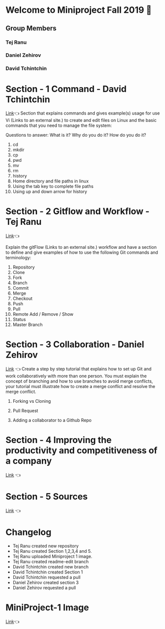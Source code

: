 # Welcome to Miniproject Fall 2019 :wave:
## Group Members
### Tej Ranu
### Daniel Zehirov
### David Tchintchin
# Section - 1 Command - David Tchintchin
[Link](https://github.com/tejranu/miniproject/blob/master/Section%20-1%20Commands.md):point_left:
  Section that explains commands and gives example(s) usage for use Vi (Links to an external site.) to create and edit files on Linux and the basic commands that you need to manage the file system:

Questions to answer: What is it? Why do you do it? How do you do it?

1. cd
2. mkdir
3. cp
4. pwd
5. mv
6. rm
7. history
8. Home directory and file paths in linux
9. Using the tab key to complete file paths
10. Using up and down arrow for history

# Section - 2 Gitflow and Workflow - Tej Ranu

[Link](https://github.com/tejranu/miniproject/blob/master/Section%20-%202%20Gitflow%20and%20Workflow):point_left:

Explain the gitFlow (Links to an external site.) workflow and have a section to define and give examples of how to use the following Git commands and terminology:

1. Repository
2. Clone
3. Fork
4. Branch
5. Commit
6. Merge
7. Checkout
8. Push
9. Pull
10. Remote Add / Remove / Show
11. Status
12. Master Branch

# Section - 3 Collaboration - Daniel Zehirov
[Link](https://github.com/tejranu/miniproject/blob/master/Section%20-%203%20Collaboration.md) :point_left:
Create a step by step tutorial that explains how to set up Git and work collaboratively with more than one person.  You must explain the concept of branching and how to use branches to avoid merge conflicts, your tutorial must illustrate how to create a merge conflict and resolve the merge conflict.   

1. Forking vs Cloning

2. Pull Request

3. Adding a collaborator to a Github Repo

# Section - 4 Improving the productivity and competitiveness of a company
[Link](https://github.com/tejranu/miniproject/blob/master/Section%20-%204%20Improving%20the%20productivity%20and%20competitiveness%20of%20a%20company.md) :point_left:

# Section - 5 Sources

[Link](https://github.com/tejranu/miniproject/blob/master/Section%20-%205%20Sources.md) :point_left:


# Changelog
- Tej Ranu created new repository
- Tej Ranu created Section 1,2,3,4 and 5.
- Tej Ranu uploaded Miniproject 1 image.
- Tej Ranu created readme-edit branch
- David Tchintchin created new branch
- David Tchintchin created Section 1
- David Tchintchin requested a pull
- Daniel Zehirov created section 3
- Daniel Zehirov requested a pull

# MiniProject-1 Image
[Link](https://github.com/tejranu/miniproject/blob/master/Annotation%202019-11-04%20210754.png):point_left:


